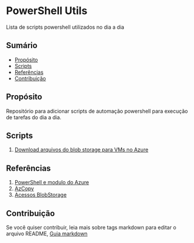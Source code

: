 # PowerShell Utils
Lista de scripts powershell utilizados no dia a dia

## Sumário
* [Propósito](#proposito)
* [Scripts](#scripts)
* [Referências](#referencias)
* [Contribuição](#contribuicao)

## Propósito
Repositório para adicionar scripts de automação powershell para execução de tarefas do dia a dia.

## Scripts
 1. [Download arquivos do blob storage para VMs no Azure](https://github.com/sidneyocirqueira/powershell-utils/blob/master/Scripts/Download%20file%20do%20blob%20storage.ps1)

## Referências
 1. [PowerShell e modulo do Azure](https://docs.microsoft.com/en-us/powershell/azure/install-az-ps?view=azps-2.2.0)
 2. [AzCopy](https://docs.microsoft.com/en-us/azure/storage/common/storage-use-azcopy-v10)
 3. [Acessos BlobStorage](https://docs.microsoft.com/bs-latn-ba/azure/storage/common/storage-access-blobs-queues-portal)

## Contribuição
Se você quiser contribuir, leia mais sobre tags markdown para editar o arquivo README, [Guia markdown](https://docs.microsoft.com/en-us/azure/devops/project/wiki/markdown-guidance?view=azure-devops&viewFallbackFrom=vsts) 
